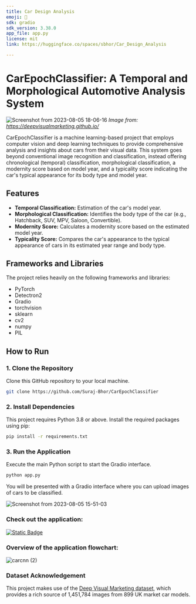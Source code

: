 ```yaml
---
title: Car Design Analysis
emoji: 🐨
sdk: gradio
sdk_version: 3.38.0
app_file: app.py
license: mit
link: https://huggingface.co/spaces/sbhor/Car_Design_Analysis

---
```


# CarEpochClassifier: A Temporal and Morphological Automotive Analysis System

![Screenshot from 2023-08-05 18-06-16](https://github.com/Suraj-Bhor/CarEpochClassifier/assets/26003031/13465fa0-431b-432f-9e2f-6ebfc30550f5)
*Image from: https://deepvisualmarketing.github.io/*


CarEpochClassifier is a machine learning-based project that employs computer vision and deep learning techniques to provide comprehensive analysis and insights about cars from their visual data. This system goes beyond conventional image recognition and classification, instead offering chronological (temporal) classification, morphological classification, a modernity score based on model year, and a typicality score indicating the car's typical appearance for its body type and model year.

## Features
- **Temporal Classification:** Estimation of the car's model year.
- **Morphological Classification:** Identifies the body type of the car (e.g., Hatchback, SUV, MPV, Saloon, Convertible).
- **Modernity Score:** Calculates a modernity score based on the estimated model year.
- **Typicality Score:** Compares the car's appearance to the typical appearance of cars in its estimated year range and body type.

## Frameworks and Libraries
The project relies heavily on the following frameworks and libraries:

- PyTorch
- Detectron2
- Gradio
- torchvision
- sklearn
- cv2
- numpy
- PIL

## How to Run

### 1. Clone the Repository
Clone this GitHub repository to your local machine.

```bash
git clone https://github.com/Suraj-Bhor/CarEpochClassifier
```

### 2.  Install Dependencies
This project requires Python 3.8 or above. Install the required packages using pip:

```bash
pip install -r requirements.txt
```

### 3. Run the Application
Execute the main Python script to start the Gradio interface.

```bash
python app.py
```
You will be presented with a Gradio interface where you can upload images of cars to be classified.

![Screenshot from 2023-08-05 15-51-03](https://github.com/Suraj-Bhor/CarEpochClassifier/assets/26003031/26ea72fc-1e82-4d9c-9df9-3b16e38bd7a3)

### Check out the application:

<a href="https://huggingface.co/spaces/sbhor/Car_Design_Analysis" target="_blank"><img alt="Static Badge" src="https://img.shields.io/badge/%F0%9F%A4%97%20Hugging%20Face-Demo-orange">
</a>


### Overview of the application flowchart:

![carcnn (2)](https://github.com/Suraj-Bhor/CarEpochClassifier/assets/26003031/b5f60b5e-cf35-44ca-ab1c-51d4e2e1790d)

### Dataset Acknowledgement
This project makes use of the [Deep Visual Marketing dataset](https://deepvisualmarketing.github.io/), which provides a rich source of 1,451,784 images from 899 UK market car models.

